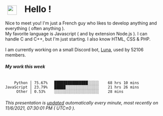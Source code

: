 #  <img src="https://cdn.discordapp.com/attachments/679810768274849990/913544448951091250/68747470733a2f2f656d6f6a69732e736c61636b6d6f6a69732e636f6d2f656d6f6a69732f696d616765732f313539333535353338392f393537392f626c6f625f657863697465642e6769663f31353933353535333839.gif" style="vertical-align:middle;" width="30px">   Hello !
Nice to meet you! I'm just a French guy who likes to develop anything and everything ( often anything ). <br/>My favorite language is Javascript ( and by extension Node.js ). I can handle C and C++, but I'm just starting. I also know HTML, CSS & PHP.<br/><br/>
I am currently working on a small Discord bot, [Luna](https://github.com/Asgarrrr/Luna), used by 52106 members.<br/>
##### My work this week<br/>
```![image](https://user-images.githubusercontent.com/36574651/143501977-11dcb8b6-af22-46e5-8e42-f6ea263dbe2f.gif)

    Python │ 75.67%   ███████████████░░░░░    68 hrs 10 mins
JavaScript │ 23.79%   █████░░░░░░░░░░░░░░░    21 hrs 26 mins
     Other │ 0.53%    ░░░░░░░░░░░░░░░░░░░░    28 mins
```
###### This presentation is [updated](https://github.com/Asgarrrr) automatically every minute, most recently on 11/6/2021, 07:30:01 PM ( UTC±0 ).
